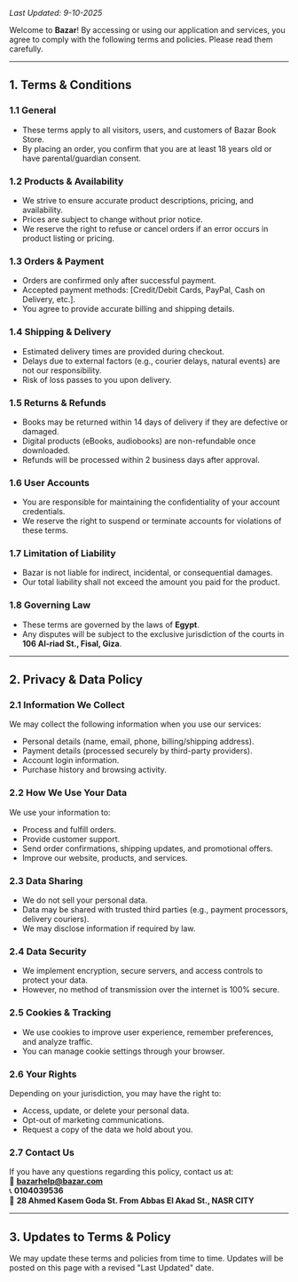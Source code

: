 _Last Updated: 9-10-2025_

Welcome to **Bazar**! By accessing or using our application and services, you agree to comply with the following terms and policies. Please read them carefully.

---

## 1. Terms & Conditions

### 1.1 General
- These terms apply to all visitors, users, and customers of Bazar Book Store.  
- By placing an order, you confirm that you are at least 18 years old or have parental/guardian consent.  

### 1.2 Products & Availability
- We strive to ensure accurate product descriptions, pricing, and availability.  
- Prices are subject to change without prior notice.  
- We reserve the right to refuse or cancel orders if an error occurs in product listing or pricing.  

### 1.3 Orders & Payment
- Orders are confirmed only after successful payment.  
- Accepted payment methods: [Credit/Debit Cards, PayPal, Cash on Delivery, etc.].  
- You agree to provide accurate billing and shipping details.  

### 1.4 Shipping & Delivery
- Estimated delivery times are provided during checkout.  
- Delays due to external factors (e.g., courier delays, natural events) are not our responsibility.  
- Risk of loss passes to you upon delivery.  

### 1.5 Returns & Refunds
- Books may be returned within 14 days of delivery if they are defective or damaged.  
- Digital products (eBooks, audiobooks) are non-refundable once downloaded.  
- Refunds will be processed within 2 business days after approval.  

### 1.6 User Accounts
- You are responsible for maintaining the confidentiality of your account credentials.  
- We reserve the right to suspend or terminate accounts for violations of these terms.  

### 1.7 Limitation of Liability
- Bazar is not liable for indirect, incidental, or consequential damages.  
- Our total liability shall not exceed the amount you paid for the product.  

### 1.8 Governing Law
- These terms are governed by the laws of **Egypt**.  
- Any disputes will be subject to the exclusive jurisdiction of the courts in **106 Al-riad St., Fisal, Giza**.  

---

## 2. Privacy & Data Policy

### 2.1 Information We Collect
We may collect the following information when you use our services:
- Personal details (name, email, phone, billing/shipping address).  
- Payment details (processed securely by third-party providers).  
- Account login information.  
- Purchase history and browsing activity.  

### 2.2 How We Use Your Data
We use your information to:
- Process and fulfill orders.  
- Provide customer support.  
- Send order confirmations, shipping updates, and promotional offers.  
- Improve our website, products, and services.  

### 2.3 Data Sharing
- We do not sell your personal data.  
- Data may be shared with trusted third parties (e.g., payment processors, delivery couriers).  
- We may disclose information if required by law.  

### 2.4 Data Security
- We implement encryption, secure servers, and access controls to protect your data.  
- However, no method of transmission over the internet is 100% secure.  

### 2.5 Cookies & Tracking
- We use cookies to improve user experience, remember preferences, and analyze traffic.  
- You can manage cookie settings through your browser.  

### 2.6 Your Rights
Depending on your jurisdiction, you may have the right to:
- Access, update, or delete your personal data.  
- Opt-out of marketing communications.  
- Request a copy of the data we hold about you.  

### 2.7 Contact Us
If you have any questions regarding this policy, contact us at:  
📧 **bazarhelp@bazar.com**  
📞 **0104039536**  
🏢 **28 Ahmed Kasem Goda St. From Abbas El Akad St., NASR CITY**

---

## 3. Updates to Terms & Policy
We may update these terms and policies from time to time. Updates will be posted on this page with a revised "Last Updated" date.
